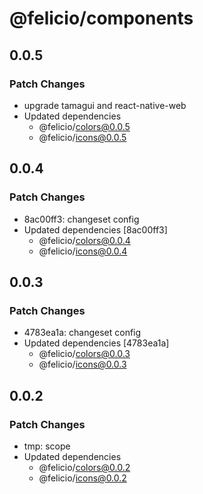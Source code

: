 # @felicio/components

## 0.0.5

### Patch Changes

- upgrade tamagui and react-native-web
- Updated dependencies
  - @felicio/colors@0.0.5
  - @felicio/icons@0.0.5

## 0.0.4

### Patch Changes

- 8ac00ff3: changeset config
- Updated dependencies [8ac00ff3]
  - @felicio/colors@0.0.4
  - @felicio/icons@0.0.4

## 0.0.3

### Patch Changes

- 4783ea1a: changeset config
- Updated dependencies [4783ea1a]
  - @felicio/colors@0.0.3
  - @felicio/icons@0.0.3

## 0.0.2

### Patch Changes

- tmp: scope
- Updated dependencies
  - @felicio/colors@0.0.2
  - @felicio/icons@0.0.2
